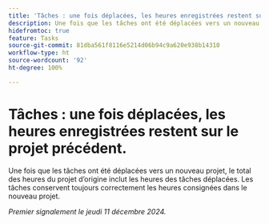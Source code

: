```yaml
---
title: 'Tâches : une fois déplacées, les heures enregistrées restent sur le projet précédent.'
description: Une fois que les tâches ont été déplacées vers un nouveau projet, le total des heures du projet d’origine inclut les heures des tâches déplacées. Les tâches conservent toujours correctement les heures consignées dans le nouveau projet.
hidefromtoc: true
feature: Tasks
source-git-commit: 81dba561f8116e5214d06b94c9a620e938b14310
workflow-type: ht
source-wordcount: '92'
ht-degree: 100%

---
```


# Tâches : une fois déplacées, les heures enregistrées restent sur le projet précédent.

Une fois que les tâches ont été déplacées vers un nouveau projet, le total des heures du projet d’origine inclut les heures des tâches déplacées. Les tâches conservent toujours correctement les heures consignées dans le nouveau projet.

_Premier signalement le jeudi 11 décembre 2024._
